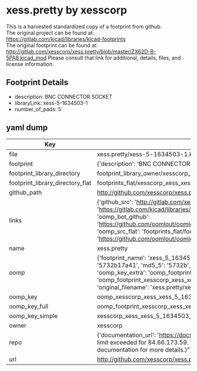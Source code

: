 # xess.pretty by xesscorp  
This is a harvested standardized copy of a footprint from github.  
The original project can be found at:  
https://gitlab.com/kicad/libraries/kicad-footprints  
The original footprint can be found at:
http://gitlab.com/xesscorp/xess.pretty/blob/master/ZX62D-B-5PA8.kicad_mod
Please consult that link for additional, details, files, and license information.  
## Footprint Details
* description: BNC CONNECTOR SOCKET  
* libraryLink: xess-5-1634503-1  
* number_of_pads: 5  
## yaml dump  
| Key | Value |  
| --- | --- |  
| file | xess.pretty/xess-5-1634503-1.kicad_mod |  
| footprint | {'description': 'BNC CONNECTOR SOCKET', 'libraryLink': 'xess-5-1634503-1', 'number_of_pads': 5} |  
| footprint_library_directory | footprint_library_owner/xesscorp_xess.pretty |  
| footprint_library_directory_flat | footprints_flat/xesscorp_xess_xess_5_1634503_1/working |  
| github_path | http://github.com/xesscorp/xess.pretty/blob/master/xess-5-1634503-1.kicad_mod |  
| links | {'github_src': 'http://gitlab.com/xesscorp/xess.pretty/blob/master/ZX62D-B-5PA8.kicad_mod', 'github_src_repo': 'https://gitlab.com/kicad/libraries/kicad-footprints', 'oomp_bot': 'footprints/xesscorp_xess_xess_5_1634503_1/working', 'oomp_bot_github': 'https://github.com/oomlout/oomlout_oomp_footprint_bot/tree/main/footprints/xesscorp_xess_xess_5_1634503_1/working', 'oomp_src_flat': 'footprints_flat/footprints_flat/xesscorp_xess_xess_5_1634503_1/working', 'oomp_src_flat_github': 'https://github.com/oomlout/oomlout_oomp_footprint_src/tree/main/footprints_flat/xesscorp_xess_xess_5_1634503_1/working'} |  
| name | xess.pretty |  
| oomp | {'footprint_name': 'xess_5_1634503_1', 'library_name': 'xess', 'md5': '5732b17a418806625dd471478a9e446b', 'md5_10': '5732b17a41', 'md5_5': '5732b', 'md5_6': '5732b1', 'oomp_key': 'oomp_xesscorp_xess_xess_5_1634503_1', 'oomp_key_extra': 'oomp_footprint_xesscorp_xess_xess_5_1634503_1', 'oomp_key_full': 'oomp_footprint_xesscorp_xess_xess_5_1634503_1_5732b1', 'oomp_key_simple': 'xesscorp_xess_xess_5_1634503_1', 'original_filename': 'xess.pretty/xess-5-1634503-1.kicad_mod', 'owner_name': 'xesscorp'} |  
| oomp_key | oomp_xesscorp_xess_xess_5_1634503_1 |  
| oomp_key_full | oomp_footprint_xesscorp_xess_xess_5_1634503_1 |  
| oomp_key_simple | xesscorp_xess_xess_5_1634503_1 |  
| owner | xesscorp |  
| repo | {'documentation_url': 'https://docs.github.com/rest/overview/resources-in-the-rest-api#rate-limiting', 'message': "API rate limit exceeded for 84.66.173.59. (But here's the good news: Authenticated requests get a higher rate limit. Check out the documentation for more details.)"} |  
| url | http://github.com/xesscorp/xess.pretty |  

